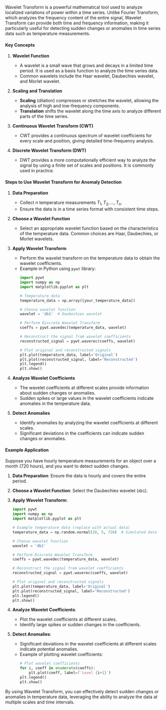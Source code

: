 Wavelet Transform is a powerful mathematical tool used to analyze localized variations of power within a time series. Unlike Fourier Transform, which analyzes the frequency content of the entire signal, Wavelet Transform can provide both time and frequency information, making it particularly useful for detecting sudden changes or anomalies in time series data such as temperature measurements.
#### Key Concepts
1. **Wavelet Function**
   - A wavelet is a small wave that grows and decays in a limited time period. It is used as a basis function to analyze the time series data.
   - Common wavelets include the Haar wavelet, Daubechies wavelet, and Morlet wavelet.

2. **Scaling and Translation**
   - **Scaling** (dilation) compresses or stretches the wavelet, allowing the analysis of high and low-frequency components.
   - **Translation** shifts the wavelet along the time axis to analyze different parts of the time series.

3. **Continuous Wavelet Transform (CWT)**
   - CWT provides a continuous spectrum of wavelet coefficients for every scale and position, giving detailed time-frequency analysis.

4. **Discrete Wavelet Transform (DWT)**
   - DWT provides a more computationally efficient way to analyze the signal by using a finite set of scales and positions. It is commonly used in practice.

#### Steps to Use Wavelet Transform for Anomaly Detection

1. **Data Preparation**
   - Collect n temperature measurements $T_1, T_2, \ldots, T_n$.
   - Ensure the data is in a time series format with consistent time steps.

2. **Choose a Wavelet Function**
   - Select an appropriate wavelet function based on the characteristics of the temperature data. Common choices are Haar, Daubechies, or Morlet wavelets.

3. **Apply Wavelet Transform**
   - Perform the wavelet transform on the temperature data to obtain the wavelet coefficients.
   - Example in Python using `pywt` library:
     ```python
     import pywt
     import numpy as np
     import matplotlib.pyplot as plt

     # Temperature data
     temperature_data = np.array([your_temperature_data])

     # Choose wavelet function
     wavelet = 'db1'  # Daubechies wavelet

     # Perform Discrete Wavelet Transform
     coeffs = pywt.wavedec(temperature_data, wavelet)

     # Reconstruct the signal from wavelet coefficients
     reconstructed_signal = pywt.waverec(coeffs, wavelet)

     # Plot original and reconstructed signals
     plt.plot(temperature_data, label='Original')
     plt.plot(reconstructed_signal, label='Reconstructed')
     plt.legend()
     plt.show()
     ```

4. **Analyze Wavelet Coefficients**
   - The wavelet coefficients at different scales provide information about sudden changes or anomalies.
   - Sudden spikes or large values in the wavelet coefficients indicate anomalies in the temperature data.

5. **Detect Anomalies**
   - Identify anomalies by analyzing the wavelet coefficients at different scales.
   - Significant deviations in the coefficients can indicate sudden changes or anomalies.

#### Example Application
Suppose you have hourly temperature measurements for an object over a month (720 hours), and you want to detect sudden changes.

1. **Data Preparation**: Ensure the data is hourly and covers the entire period.
2. **Choose a Wavelet Function**: Select the Daubechies wavelet (`db1`).
3. **Apply Wavelet Transform**:
   ```python
   import pywt
   import numpy as np
   import matplotlib.pyplot as plt

   # Example temperature data (replace with actual data)
   temperature_data = np.random.normal(20, 5, 720)  # Simulated data

   # Choose wavelet function
   wavelet = 'db1'

   # Perform Discrete Wavelet Transform
   coeffs = pywt.wavedec(temperature_data, wavelet)

   # Reconstruct the signal from wavelet coefficients
   reconstructed_signal = pywt.waverec(coeffs, wavelet)

   # Plot original and reconstructed signals
   plt.plot(temperature_data, label='Original')
   plt.plot(reconstructed_signal, label='Reconstructed')
   plt.legend()
   plt.show()
   ```
4. **Analyze Wavelet Coefficients**:
   - Plot the wavelet coefficients at different scales.
   - Identify large spikes or sudden changes in the coefficients.

5. **Detect Anomalies**:
   - Significant deviations in the wavelet coefficients at different scales indicate potential anomalies.
   - Example of plotting wavelet coefficients:
     ```python
     # Plot wavelet coefficients
     for i, coeff in enumerate(coeffs):
         plt.plot(coeff, label=f'Level {i+1}')
     plt.legend()
     plt.show()
     ```

By using Wavelet Transform, you can effectively detect sudden changes or anomalies in temperature data, leveraging the ability to analyze the data at multiple scales and time intervals.

